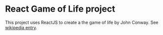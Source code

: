 # React Game of Life project

This project uses ReactJS to create a the game of life by John Conway. See [wikipedia entry](https://en.wikipedia.org/wiki/Conway%27s_Game_of_Life).
